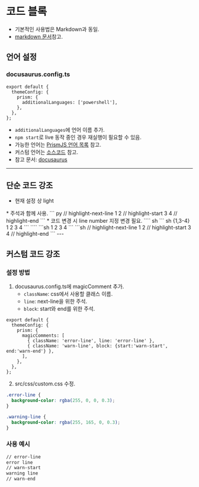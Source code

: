 # 코드 블록
* 기본적인 사용법은 Markdown과 동일.
* [markdown 문서](/tuto/md)참고.
## 언어 설정
### docusaurus.config.ts
```tsx
export default {
  themeConfig: {
    prism: {
      additionalLanguages: ['powershell'],
    },
  },
};
```
* `additionalLanguages`에 언어 이름 추가.
* `npm start`로 live 동작 중인 경우 재실행이 필요할 수 있음.
* 가능한 언어는 [PrismJS 언어 목록](https://prismjs.com/#supported-languages) 참고.
* 커스텀 언어는 [소스코드](https://github.com/PrismJS/prism/tree/master/components) 참고.
* 참고 문서: [docusaurus](https://docusaurus.io/docs/markdown-features/code-blocks#supported-languages)
---
## 단순 코드 강조
* 현재 설정 상 light
<Tabs>
  <TabItem value='방법 1'>
    * 주석과 함께 사용.
    ``` py
    // highlight-next-line
    1
    2
    // highlight-start
    3
    4
    // highlight-end
    ```
  </TabItem>
  <TabItem value='방법 2'>
    * 코드 변경 시 line number 지정 변경 필요.
    ```` sh
    ``` sh {1,3-4}
    1
    2
    3
    4
    ```
    ````
  </TabItem>
  <TabItem value='기본 표기'>
    ```sh
    1
    2
    3
    4
    ``` 
  </TabItem>
  <TabItem value='강조 결과' default>
    ```sh
    // highlight-next-line
    1
    2
    // highlight-start
    3
    4
    // highlight-end
    ``` 
  </TabItem>
</Tabs>
---

## 커스텀 코드 강조
### 설정 방법
1. docusaurus.config.ts에 magicComment 추가.
   * `className`: css에서 사용할 클래스 이름.
   * `line`: next-line을 위한 주석.
   * `block`: start와 end를 위한 주석.
```tsx title="docusaurus.config.ts"
export default {
  themeConfig: {
    prism: {
      magicComments: [
        { className: 'error-line', line: 'error-line' },
        { className: 'warn-line', block: {start:'warn-start', end:'warn-end'} },
      ],
    },
  },
};
```
2. src/css/custom.css 수정.
```css title="src/css/custom.css"
.error-line {
  background-color: rgba(255, 0, 0, 0.3);
}

.warning-line {
  background-color: rgba(255, 165, 0, 0.3);
}
```
### 사용 예시
``` sh
// error-line
error line
// warn-start
warning line
// warn-end
```
